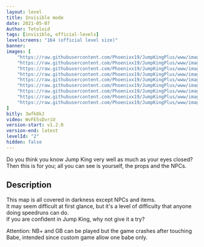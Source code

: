 ```yaml
---
layout: level
title: Invisible mode
date: 2021-05-07
Author: Tetoloid
tags: [invisible, official-levels]
levelscreens: "164 (official level size)"
banner: 
images: [
    "https://raw.githubusercontent.com/Phoenixx19/JumpKingPlus/www/images/workshop/levels/ws2_banner.png",
    "https://raw.githubusercontent.com/Phoenixx19/JumpKingPlus/www/images/workshop/levels/ws2_2.png",
    "https://raw.githubusercontent.com/Phoenixx19/JumpKingPlus/www/images/workshop/levels/ws2_3.png",
    "https://raw.githubusercontent.com/Phoenixx19/JumpKingPlus/www/images/workshop/levels/ws2_4.png",
    "https://raw.githubusercontent.com/Phoenixx19/JumpKingPlus/www/images/workshop/levels/ws2_5.png",
    "https://raw.githubusercontent.com/Phoenixx19/JumpKingPlus/www/images/workshop/levels/ws2_6.png",
    "https://raw.githubusercontent.com/Phoenixx19/JumpKingPlus/www/images/workshop/levels/ws2_7.png",
    "https://raw.githubusercontent.com/Phoenixx19/JumpKingPlus/www/images/workshop/levels/ws2_8.png",
    "https://raw.githubusercontent.com/Phoenixx19/JumpKingPlus/www/images/workshop/levels/ws2_9.png"
]
bitly: 3wfk8kJ
video: WvFE5sDvriU
version-start: v1.2.0
version-end: latest
levelId: "2"
hidden: false
---
```


Do you think you know Jump King very well as much as your eyes closed? Then this is for you; all you can see is yourself, the props and the NPCs.

<!-- more -->

<div id="description">
    <h2>Description</h2>
    <p>This map is all covered in darkness except NPCs and items.<br>
    It may seem difficult at first glance, but it's a level of difficulty that anyone doing speedruns can do.<br>
    If you are confident in Jump King, why not give it a try?</p>
    <p>Attention: NB+ and GB can be played but the game crashes after touching Babe, intended since custom game allow one babe only.</p>
</div>